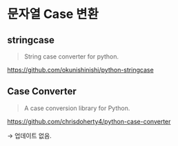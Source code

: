 # 문자열 Case 변환

## stringcase

> String case converter for python.

<https://github.com/okunishinishi/python-stringcase>

## Case Converter

> A case conversion library for Python.

<https://github.com/chrisdoherty4/python-case-converter>

→ 업데이트 없음.
